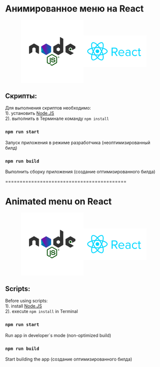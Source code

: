 # Анимированное меню на React

<div style="width: 100%; 
            display: flex; 
            justify-content: center; 
            align-items: center;"
>
    <img 
        src="src/assets/images/docs/nodejs-new-pantone-black.svg"
        style="width: 40%;"
    />
    <img 
        src="src/assets/images/docs/reactjs-ar21.svg"
        style="width: 40%;"
    />
</div>

## Скрипты:
Для выполнения скриптов необходимо: \
1). установить [Node.JS](https://nodejs.org/en/download/) \
2). выполнить в Терминале команду `npm install`

### `npm run start`
Запуск приложения в режиме разработчика (неоптимизированный билд)

### `npm run build`
Выполнить сборку приложения (создание оптимизированного билда)

==========================================

# Animated menu on React

<div style="width: 100%; 
            display: flex; 
            justify-content: center; 
            align-items: center;"
>
    <img 
        src="src/assets/images/docs/nodejs-new-pantone-black.svg"
        style="width: 40%;"
    />
    <img 
        src="src/assets/images/docs/reactjs-ar21.svg"
        style="width: 40%;"
    />
</div>

## Scripts:
Before using scripts: \
1). install [Node.JS](https://nodejs.org/en/download/) \
2). execute `npm install` in Terminal

### `npm run start`
Run app in developer`s mode (non-optimized build)

### `npm run build`
Start building the app (создание оптимизированного билда)
